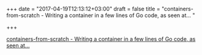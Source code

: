 +++
date = "2017-04-19T12:13:12+03:00"
draft = false
title = "containers-from-scratch - Writing a container in a few lines of Go code, as seen at... "

+++

<p><a href="https://t.co/v6GCrgYKjZ">containers-from-scratch - Writing a container in a few lines of Go code, as seen at... </a></p>